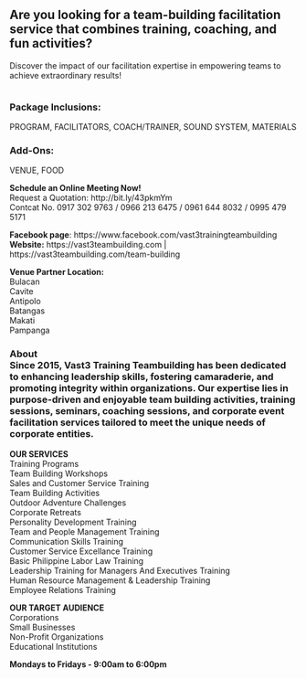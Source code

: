<h2>Are you looking for a team-building facilitation service that combines training, coaching, and fun activities?</h2>
<p>Discover the impact of our facilitation expertise in empowering teams to achieve extraordinary results!</p>
<p><img src="https://vast3teambuilding.com/wp-content/uploads/2024/07/blog-Why-You-Need-Professional-Team-Building-Facilitators-for-Your-Next-Team-Building-Event.jpg" alt="" /></p>
<h3>Package Inclusions:</h3>
<p>PROGRAM, FACILITATORS, COACH/TRAINER, SOUND SYSTEM, MATERIALS</p>
<h3>Add-Ons:</h3>
<p>VENUE, FOOD</p>
<p><strong>Schedule an Online Meeting Now!</strong><br />Request a Quotation: http://bit.ly/43pkmYm<br />Contcat No. 0917 302 9763 / 0966 213 6475 / 0961 644 8032 / 0995 479 5171</p>
<p><strong>Facebook page</strong>: https://www.facebook.com/vast3trainingteambuilding<br /><strong>Website:</strong> https://vast3teambuilding.com | https://vast3teambuilding.com/team-building</p>
<p><strong>Venue Partner Location:</strong><br />Bulacan<br />Cavite<br />Antipolo<br />Batangas<br />Makati<br />Pampanga</p>
<h3>About <br />Since 2015, Vast3 Training Teambuilding has been dedicated to enhancing leadership skills, fostering camaraderie, and promoting integrity within organizations. Our expertise lies in purpose-driven and enjoyable team building activities, training sessions, seminars, coaching sessions, and corporate event facilitation services tailored to meet the unique needs of corporate entities.</h3>
<p><strong>OUR SERVICES</strong><br />Training Programs<br />Team Building Workshops<br />Sales and Customer Service Training<br />Team Building Activities<br />Outdoor Adventure Challenges<br />Corporate Retreats<br />Personality Development Training<br />Team and People Management Training<br />Communication Skills Training<br />Customer Service Excellance Training<br />Basic Philippine Labor Law Training<br />Leadership Training for Managers And Executives Training<br />Human Resource Management &amp; Leadership Training<br />Employee Relations Training</p>
<p><strong>OUR TARGET AUDIENCE</strong><br />Corporations<br />Small Businesses<br />Non-Profit Organizations<br />Educational Institutions</p>
<p><strong>Mondays to Fridays - 9:00am to 6:00pm</strong></p>
